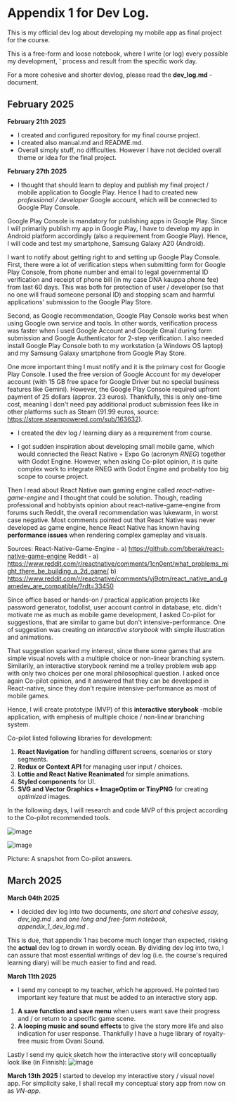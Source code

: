 # Appendix 1 for Dev Log.

This is my official dev log about developing my mobile app as final project for the course.

This is a free-form and loose notebook, where I write (or log) every possible my development, '
process and result from the specific work day.

For a more cohesive and shorter devlog, please read the **dev_log.md** -document.


## February 2025

**February 21th 2025**
* I created and configured repository for my final course project.
* I created also manual.md and README.md.
* Overall simply stuff, no difficulties. However I have not decided
  overall theme or idea for the final project.

**February 27th 2025** 
* I thought that should learn to deploy and publish my final project / 
mobile application to Google Play. Hence I had to created 
new _professional / developer_ Google account, 
which will be connected to Google Play Console.

Google Play Console is mandatory for publishing apps in Google Play.
Since I will primarily publish my app in Google Play,
I have to develop my app in Android platform accordingly
(also a requirement from Google Play). Hence, I will code and test
my smartphone, Samsung Galaxy A20 (Android).

I want to notify about getting right to and setting up Google Play Console.
First, there were a lot of verification steps when submitting form for Google Play Console,
from phone number and email to legal governmental ID verification and receipt of phone bill
(in my case DNA kauppa phone fee) from last 60 days. This was both for protection
of user / developer (so that no one will fraud someone personal ID) and stopping 
scam and harmful applications' submission to the Google Play Store.

Second, as Google recommendation, Google Play Console works best when using Google own 
service and tools. In other words, verification process was faster when I used 
Google Account and Google Gmail during form submission and Google Authenticator for
2-step verification. I also needed install Google Play Console both to my workstation
(a Windows OS laptop) and my Samsung Galaxy smartphone from Google Play Store.

One more important thing I must notify and it is the primary cost for Google Play Console.
I used the free version of Google Account for my developer account (with 15 GB free space for
Google Driver but no special business features like Gemini). However, the Google Play Console
required upfront payment of 25 dollars (approx. 23 euros). Thankfully, this is only one-time cost, 
meaning I don't need pay additional product submission fees like in other platforms 
such as Steam (91.99 euros, source: https://store.steampowered.com/sub/163632).

* I created the dev log / learning diary as a requirement from course.

* I got sudden inspiration about developing small mobile game, which would connected
the React Native + Expo Go (acronym _RNEG_) together with Godot Engine. However, when asking Co-pilot
opinion, it is quite complex work to integrate RNEG with Godot Engine and probably too big scope
to course project.

Then I read about React Native own gaming engine called _react-native-game-engine_ and I thought that could
be solution. Though, reading professional and hobbyists opinion about react-native-game-engine from forums such
Reddit, the overall recommendation was lukewarm, in worst case negative. Most comments pointed out that
React Native was never developed as game engine, hence React Native has known having **performance issues**
when rendering complex gameplay and visuals.

Sources:
React-Native-Game-Engine -
a) https://github.com/bberak/react-native-game-engine
Reddit -
a) https://www.reddit.com/r/reactnative/comments/1cn0ent/what_problems_might_there_be_building_a_2d_game/
b) https://www.reddit.com/r/reactnative/comments/vj9otm/react_native_and_gamedev_are_compatible/?rdt=33450

Since office based or hands-on / practical application projects like password generator, todolist,
user account control in database, etc. didn't motivate me as much as mobile game development,
I asked Co-pilot for suggestions, that are similar to game but don't intensive-performance.
One of suggestion was creating _an interactive storybook_ with simple illustration and animations.

That suggestion sparked my interest, since there some games that are simple visual novels with
a multiple choice or non-linear branching system. Similarily, an interactive storybook
remind me a trolley problem web app with only two choices per one moral philosophical question.
I asked once again Co-pilot opinion, and it answered that they can be developed in React-native, 
since they don't require intensive-performance as most of mobile games.

Hence, I will create prototype (MVP) of this **interactive storybook** -mobile application,
with emphesis of multiple choice / non-linear branching system.

Co-pilot listed following libraries for development:
1) **React Navigation** for handling different screens, scenarios
or story segments.
2) **Redux or Context API** for managing user input / choices.
3) **Lottie and React Native Reanimated** for simple animations.
4) **Styled components** for UI.
5) **SVG and Vector Graphics + ImageOptim or TinyPNG** for creating _optimized_ images.

In the following days, I will research and code MVP of this project according to 
the Co-pilot recommended tools.

![image](https://github.com/user-attachments/assets/e8eea941-c4c3-4934-83bb-b6c21e5ed8f5)

![image](https://github.com/user-attachments/assets/9e2c8d81-d36e-430a-a996-bede61870609)

Picture: A snapshot from Co-pilot answers.

## March 2025

**March 04th 2025**
* I decided dev log into two documents, _one short and cohesive essay, dev_log.md ._
and _one long and free-form notebook, appendix_1_dev_log.md ._

This is due, that appendix 1 has become much longer than expected, risking the
**actual** dev log to drown in wordly ocean. By dividing dev log into two,
I can assure that most essential writings of dev log (i.e. the course's required
learning diary) will be much easier to find and read.

**March 11th 2025**
* I send my concept to my teacher, which he approved. He pointed two important key feature
that must be added to an interactive story app.
1) **A save function and save menu** when users want save their progress
and / or return to a specific game scene.
2) **A looping music and sound effects** to give the story more life and
also indication for user response. Thankfully I have a huge library of royalty-free
music from Ovani Sound. 

Lastly I send my quick sketch how the interactive story will conceptually look like (in Finnish):
![image](https://github.com/user-attachments/assets/1a59dec2-dea2-4ecd-965e-1abf8e1433d8)

**March 13th 2025**
I started to develop my interactive story / visual novel app. For simplicity sake,
I shall recall my conceptual story app from now on as _VN-app_.

 
